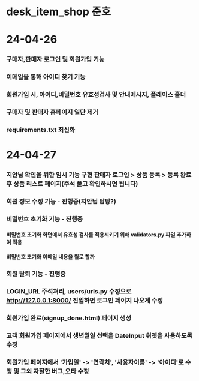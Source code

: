 # desk_item_shop 준호

# 24-04-26
### 구매자,판매자 로그인 및 회원가입 기능
### 이메일을 통해 아이디 찾기 기능
### 회원가입 시, 아이디,비밀번호 유효성검사 및 안내메시지, 플레이스 홀더
### 구매자 및 판매자 홈페이지 일단 제거
### requirements.txt 최신화

# 24-04-27
### 지안님 확인을 위한 임시 기능 구현 판매자 로그인 > 상품 등록 > 등록 완료 후 상품 리스트 페이지(주석 풀고 확인하시면 됩니다)
### 회원 정보 수정 기능 - 진행중(지안님 담당?)

### 비밀번호 초기화 기능 - 진행중
#### 비밀번호 초기화 화면에서 유효성 검사를 적용시키기 위해 validators.py 파일 추가하여 적용
#### 비밀번호 초기화 이메일 내용을 뭘로 할까
### 회원 탈퇴 기능 - 진행중
### LOGIN_URL 주석처리, users/urls.py 수정으로 http://127.0.0.1:8000/ 진입하면 로그인 페이지 나오게 수정
### 회원가입 완료(signup_done.html) 페이지 생성
### 고객 회원가입 페이지에서 생년월일 선택을 DateInput 위젯을 사용하도록 수정
### 회원가입 페이지에서 '가입일' -> '연락처', '사용자이름' -> '아이디'로 수정 및 그외 자잘한 버그,오타 수정